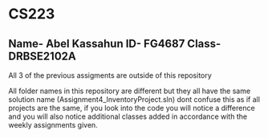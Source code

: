 # CS223
Name- Abel Kassahun
ID- FG4687
Class- DRBSE2102A
------------------------------------------------------------------
All 3 of the previous assigments are outside of this repository

All folder names in this repository are different but they all have the same solution name (Assignment4_InventoryProject.sln) 
dont confuse this as if all projects are the same, if you look into the code you will notice a difference and you will also 
notice additional classes added in accordance with the weekly assignments given.

